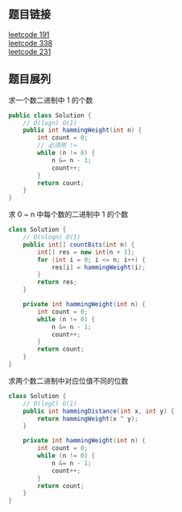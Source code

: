 ## 题目链接
[leetcode 191](https://leetcode.cn/problems/number-of-1-bits/)  
[leetcode 338](https://leetcode.cn/problems/counting-bits/)  
[leetcode 231](https://leetcode.cn/problems/hamming-distance/)

## 题目展列

求一个数二进制中 1 的个数
```JAVA
public class Solution {
    // O(logn) O(1)
    public int hammingWeight(int n) {
        int count = 0;
        // 必须用 != 
        while (n != 0) {
            n &= n - 1;
            count++;
        }
        return count;
    }
}
```

求 0 ~ n 中每个数的二进制中 1 的个数
```JAVA
class Solution {
    // O(nlogn) O(1)
    public int[] countBits(int n) {
        int[] res = new int[n + 1];
        for (int i = 0; i <= n; i++) {
            res[i] = hammingWeight(i);
        }
        return res;
    }

    private int hammingWeight(int n) {
        int count = 0;
        while (n != 0) {
            n &= n - 1;
            count++;
        }
        return count;
    }
}
```

求两个数二进制中对应位值不同的位数
```JAVA
class Solution {
    // O(logC) O(1)
    public int hammingDistance(int x, int y) {
        return hammingWeight(x ^ y);
    }

    private int hammingWeight(int n) {
        int count = 0;
        while (n != 0) {
            n &= n - 1;
            count++;
        }
        return count;
    }
}
```

